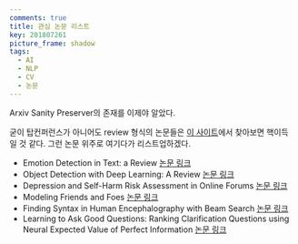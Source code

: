 ```yaml
---
comments: true
title: 관심 논문 리스트
key: 201807261
picture_frame: shadow
tags:
  - AI
  - NLP
  - CV
  - 논문
---
```


Arxiv Sanity Preserver의 존재를 이제야 알았다.

<!--more-->

굳이 탑컨퍼런스가 아니어도 review 형식의 논문들은 [이 사이트](http://www.arxiv-sanity.com/search?q=review)에서
찾아보면 핵이득일 것 같다. 그런 논문 위주로 여기다가 리스트업하겠다.

- Emotion Detection in Text: a Review [논문 링크](https://arxiv.org/abs/1806.00674v1)
- Object Detection with Deep Learning: A Review [논문 링크](https://arxiv.org/abs/1807.05511v1)
- Depression and Self-Harm Risk Assessment in Online Forums [논문 링크](https://arxiv.org/abs/1709.01848)
- Modeling Friends and Foes [논문 링크](https://arxiv.org/pdf/1807.00196v1.pdf)
- Finding Syntax in Human Encephalography with Beam Search [논문 링크](https://arxiv.org/abs/1806.04127v1)
- Learning to Ask Good Questions: Ranking Clarification Questions using Neural Expected Value of Perfect Information [논문 링크](https://arxiv.org/abs/1805.04655)





